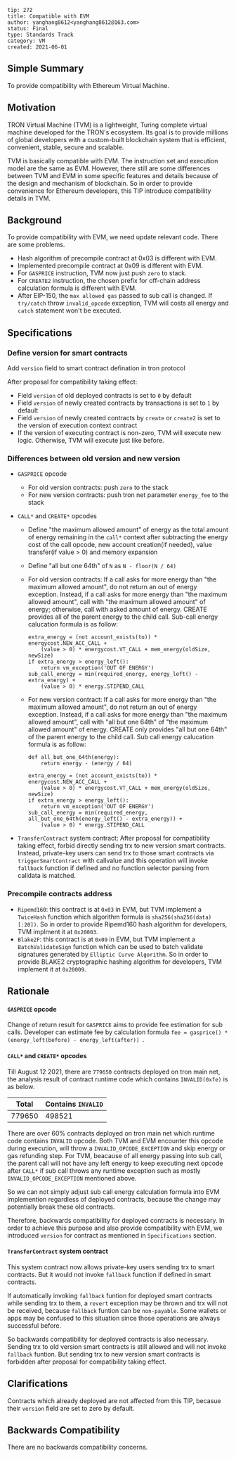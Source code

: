 ```
tip: 272
title: Compatible with EVM
author: yanghang8612<yanghang8612@163.com>
status: Final
type: Standards Track
category: VM
created: 2021-06-01
```

## Simple Summary

To provide compatibility with Ethereum Virtual Machine.

## Motivation

TRON Virtual Machine (TVM) is a lightweight, Turing complete virtual machine developed for the TRON's ecosystem. Its goal is to provide millions of global developers with a custom-built blockchain system that is efficient, convenient, stable, secure and scalable.

TVM is basically compatible with EVM. The instruction set and execution model are the same as EVM. However, there still are some differences between TVM and EVM in some specific features and details because of the design and mechanism of blockchain. So in order to provide convenience for Ethereum developers, this TIP introduce compatibility details in TVM.

## Background

To provide compatibility with EVM, we need update relevant code. There are some problems.

- Hash algorithm of precompile contract at 0x03 is different with EVM.
- Implemented precompile contract at 0x09 is different with EVM.
- For `GASPRICE` instruction, TVM now just push `zero` to stack.
- For `CREATE2` instruction, the chosen prefix for off-chain address calculation formula is different with EVM.
- After EIP-150, the `max allowed gas` passed to sub call is changed. If `try/catch` throw `invalid_opcode` exception, TVM will costs all energy and `catch` statement won't be executed.

## Specifications

### Define version for smart contracts

Add `version` field to smart contract defination in tron protocol

After proposal for compatibility taking effect:

- Field `version` of old deployed contracts is set to `0` by default
- Field `version` of newly created contracts by transactions is set to `1` by default
- Field `version` of newly created contracts by `create` or `create2` is set to the version of execution context contract
- If the version of executing contract is non-zero, TVM will execute new logic. Otherwise, TVM will execute just like before.

### Differences between old version and new version

- `GASPRICE` opcode

  - For old version contracts: push `zero` to the stack
  - For new version contracts: push tron net parameter `energy_fee` to the stack

- `CALL*` and `CREATE*` opcodes 

  - Define "the maximum allowed amount" of energy as the total amount of energy remaining in the `call*` context after subtracting the energy cost of the call opcode, new account creation(if needed), value transfer(if value > 0) and memory expansion

  - Define "all but one 64th" of `N` as `N - floor(N / 64)`

  - For old version contracts: If a call asks for more energy than "the maximum allowed amount", do not return an out of energy exception. Instead, if a call asks for more energy than "the maximum allowed amount", call with "the maximum allowed amount" of energy; otherwise, call with asked amount of energy. CREATE provides all of the parent energy to the child call. Sub-call energy calucation formula is as follow:

    ```
    extra_energy = (not account_exists(to)) * energycost.NEW_ACC_CALL +
        (value > 0) * energycost.VT_CALL + mem_energy(oldSize, newSize)
    if extra_energy > energy_left():
        return vm_exception('OUT OF ENERGY')
    sub_call_energy = min(required_energy, energy_left() - extra_energy) + 
        (value > 0) * energy.STIPEND_CALL
    ```

  - For new version contract: If a call asks for more energy than "the maximum allowed amount", do not return an out of energy exception. Instead, if a call asks for more energy than "the maximum allowed amount", call with "all but one 64th" of "the maximum allowed amount" of energy. CREATE only provides "all but one 64th" of the parent energy to the child call. Sub call energy calucation formula is as follow:

    ```
    def all_but_one_64th(energy):
        return energy - (energy / 64)
    
    extra_energy = (not account_exists(to)) * energycost.NEW_ACC_CALL +
        (value > 0) * energycost.VT_CALL + mem_energy(oldSize, newSize)
    if extra_energy > energy_left():
        return vm_exception('OUT OF ENERGY')
    sub_call_energy = min(required_energy, all_but_one_64th(energy_left() - extra_energy)) + 
        (value > 0) * energy.STIPEND_CALL
    ```

- `TransferContract` system contract: After proposal for compatibility taking effect, forbid directly sending trx to new version smart contracts. Instead, private-key users can send trx to those smart contracts via `triggerSmartContract` with callvalue and this operation will invoke `fallback` function if defined and no function selector parsing from calldata is matched.

### Precompile contracts address

- `Ripemd160`: this contract is at `0x03` in EVM, but TVM implement a `TwiceHash` function which algorithm formula is `sha256(sha256(data)[:20])`. So in order to provide Ripemd160 hash algorithm for developers, TVM implment it at `0x20003`.
- `Blake2F`: this contract is at `0x09` in EVM, but TVM implement a `BatchValidateSign` function which can be used to batch validate signatures generated by `Elliptic Curve Algorithm`. So in order to provide BLAKE2 cryptographic hashing algorithm for developers, TVM implement it at `0x20009`.

## Rationale

#### `GASPRICE` opcode

Change of return result for `GASPRICE` aims to provide fee estimation for sub calls. Developer can estimate fee by calculation formula `fee = gasprice() * (energy_left(before) - energy_left(after)) `.

#### `CALL*` and `CREATE*` opcodes 

Till August 12 2021, there are `779650` contracts deployed on tron main net, the analysis result of contract runtime code which  contains `INVALID(0xfe)` is as below.

| Total  | Contains `INVALID` |
| ------ | ------------------ |
| 779650 | 498521             |

 There are over 60% contracts deployed on tron main net which runtime code contains `INVALID` opcode. Both TVM and EVM encounter this opcode during execution, will throw a `INVALID_OPCODE_EXCEPTION` and skip energy or gas refunding step. For TVM,    beacause of all energy passing into sub call, the parent call will not have any left energy to keep executing next opcode after `CALL*` if sub call throws any runtime exception such as mostly  `INVALID_OPCODE_EXCEPTION` mentioned above.

So we can not simply adjust sub call energy calculation formula into EVM implemention regardless of deployed contracts, because the change may potentially break these old contracts.

Therefore, backwards compatibility for deployed contracts is necessary. In order to achieve this purpose and also provide compatibility with EVM, we introduced `version` for contract as mentioned in `Specifications` section.

#### `TransferContract` system contract

This system contract now allows private-key users sending trx to smart contracts. But it would not invoke `fallback`  function if defined in smart contracts. 

If automatically invoking `fallback` funtion for deployed smart contracts while sending trx to them, a `revert` exception may be thrown and trx will not be received, because `fallback` funtion can be `non-payable`. Some wallets or apps may be confused to this situation since those operations are always successful before.

So backwards compatibility for deployed contracts is also necessary. Sending trx to old version smart contracts is still allowed and will not invoke `fallback` funtion. But sending trx to new version smart contracts is forbidden after proposal for compatibility taking effect. 

## Clarifications

Contracts which already deployed are not affected from this TIP, becasue their `version` field are set to zero by default.

## Backwards Compatibility

There are no backwards compatibility concerns.

